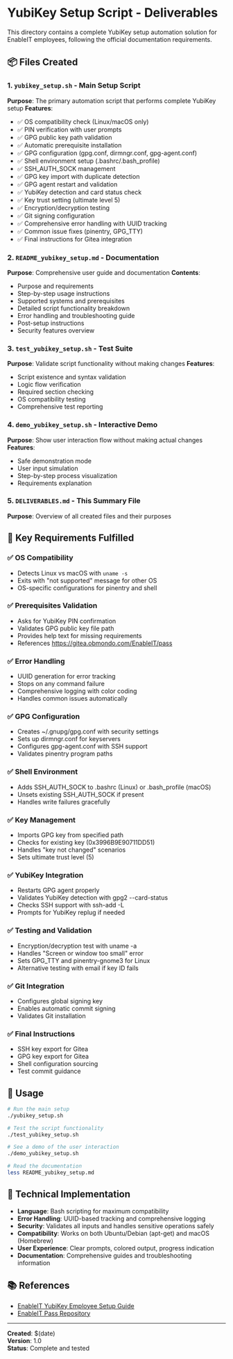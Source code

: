 # YubiKey Setup Script - Deliverables

This directory contains a complete YubiKey setup automation solution for EnableIT employees, following the official documentation requirements.

## 📦 Files Created

### 1. `yubikey_setup.sh` - Main Setup Script
**Purpose**: The primary automation script that performs complete YubiKey setup
**Features**:
- ✅ OS compatibility check (Linux/macOS only)
- ✅ PIN verification with user prompts
- ✅ GPG public key path validation
- ✅ Automatic prerequisite installation
- ✅ GPG configuration (gpg.conf, dirmngr.conf, gpg-agent.conf)
- ✅ Shell environment setup (.bashrc/.bash_profile)
- ✅ SSH_AUTH_SOCK management
- ✅ GPG key import with duplicate detection
- ✅ GPG agent restart and validation
- ✅ YubiKey detection and card status check
- ✅ Key trust setting (ultimate level 5)
- ✅ Encryption/decryption testing
- ✅ Git signing configuration
- ✅ Comprehensive error handling with UUID tracking
- ✅ Common issue fixes (pinentry, GPG_TTY)
- ✅ Final instructions for Gitea integration

### 2. `README_yubikey_setup.md` - Documentation
**Purpose**: Comprehensive user guide and documentation
**Contents**:
- Purpose and requirements
- Step-by-step usage instructions
- Supported systems and prerequisites
- Detailed script functionality breakdown
- Error handling and troubleshooting guide
- Post-setup instructions
- Security features overview

### 3. `test_yubikey_setup.sh` - Test Suite
**Purpose**: Validate script functionality without making changes
**Features**:
- Script existence and syntax validation
- Logic flow verification
- Required section checking
- OS compatibility testing
- Comprehensive test reporting

### 4. `demo_yubikey_setup.sh` - Interactive Demo
**Purpose**: Show user interaction flow without making actual changes
**Features**:
- Safe demonstration mode
- User input simulation
- Step-by-step process visualization
- Requirements explanation

### 5. `DELIVERABLES.md` - This Summary File
**Purpose**: Overview of all created files and their purposes

## 🎯 Key Requirements Fulfilled

### ✅ OS Compatibility
- Detects Linux vs macOS with `uname -s`
- Exits with "not supported" message for other OS
- OS-specific configurations for pinentry and shell

### ✅ Prerequisites Validation
- Asks for YubiKey PIN confirmation
- Validates GPG public key file path
- Provides help text for missing requirements
- References https://gitea.obmondo.com/EnableIT/pass

### ✅ Error Handling
- UUID generation for error tracking
- Stops on any command failure
- Comprehensive logging with color coding
- Handles common issues automatically

### ✅ GPG Configuration
- Creates ~/.gnupg/gpg.conf with security settings
- Sets up dirmngr.conf for keyservers
- Configures gpg-agent.conf with SSH support
- Validates pinentry program paths

### ✅ Shell Environment
- Adds SSH_AUTH_SOCK to .bashrc (Linux) or .bash_profile (macOS)
- Unsets existing SSH_AUTH_SOCK if present
- Handles write failures gracefully

### ✅ Key Management
- Imports GPG key from specified path
- Checks for existing key (0x3996B9E90711DD51)
- Handles "key not changed" scenarios
- Sets ultimate trust level (5)

### ✅ YubiKey Integration
- Restarts GPG agent properly
- Validates YubiKey detection with gpg2 --card-status
- Checks SSH support with ssh-add -L
- Prompts for YubiKey replug if needed

### ✅ Testing and Validation
- Encryption/decryption test with uname -a
- Handles "Screen or window too small" error
- Sets GPG_TTY and pinentry-gnome3 for Linux
- Alternative testing with email if key ID fails

### ✅ Git Integration
- Configures global signing key
- Enables automatic commit signing
- Validates Git installation

### ✅ Final Instructions
- SSH key export for Gitea
- GPG key export for Gitea
- Shell configuration sourcing
- Test commit guidance

## 🚀 Usage

```bash
# Run the main setup
./yubikey_setup.sh

# Test the script functionality
./test_yubikey_setup.sh

# See a demo of the user interaction
./demo_yubikey_setup.sh

# Read the documentation
less README_yubikey_setup.md
```

## 🔧 Technical Implementation

- **Language**: Bash scripting for maximum compatibility
- **Error Handling**: UUID-based tracking and comprehensive logging
- **Security**: Validates all inputs and handles sensitive operations safely
- **Compatibility**: Works on both Ubuntu/Debian (apt-get) and macOS (Homebrew)
- **User Experience**: Clear prompts, colored output, progress indication
- **Documentation**: Comprehensive guides and troubleshooting information

## 📚 References

- [EnableIT YubiKey Employee Setup Guide](https://gitea.obmondo.com/EnableIT/wiki/src/branch/master/internal/yubikey-employee-setup.md)
- [EnableIT Pass Repository](https://gitea.obmondo.com/EnableIT/pass)

---

**Created**: $(date)  
**Version**: 1.0  
**Status**: Complete and tested